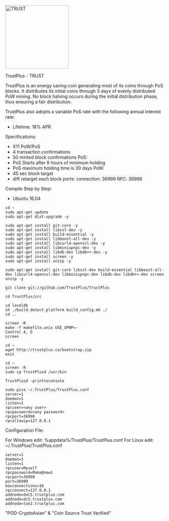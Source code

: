 <img src="http://trustplus.co/TrustPlus.png" alt="TRUST" width="200"/>

TrustPlus - TRUST

TrustPlus is an energy saving coin generating most of its coins through PoS blocks. It distributes its initial coins through 3 days of evenly distributed PoW mining. No block halving occurs during the initial distribution phase, thus ensuring a fair distribution.

TrustPlus also adopts a variable PoS rate with the following annual interest rate:
- Lifetime: 18% APR

Specifications:

- X11 PoW/PoS
- 4 transaction confirmations
- 50 minted block confirmations
  PoS:
- PoS Starts after 8 hours of minimum holding
- PoS maximum holding time is 30 days
  PoW: 
- 45 sec block target
- diff retarget each block
  ports:
  connection:	36999
  RPC: 36998

Compile Step by Step:

- Ubuntu 16.04
```
cd ~
sudo apt-get update
sudo apt-get dist-upgrade -y
 
sudo apt-get install git-core -y
sudo apt-get install libssl-dev -y
sudo apt-get install build-essential -y
sudo apt-get install libboost-all-dev -y
sudo apt-get install libcurl4-openssl-dev -y
sudo apt-get install libminiupnpc-dev -y
sudo apt-get install libdb-dev libdb++-dev -y
sudo apt-get install screen -y
sudo apt-get install unzip -y
 
sudo apt-get install git-core libssl-dev build-essential libboost-all-dev libcurl4-openssl-dev libminiupnpc-dev libdb-dev libdb++-dev screen unzip -y
 
git clone git://github.com/TrustPlus/TrustPlus

cd TrustPlus/src

cd leveldb
sh ./build_detect_platform build_config.mk ./
cd ..

screen -R
make -f makefile.unix USE_UPNP=-
Control A, D
screen
 
cd ~
wget http://trustplus.co/bootstrap.zip
exit

cd ~
screen -R
sudo cp TrustPlusd /usr/bin

TrustPlusd -printtoconsole

sudo pico ~/.TrustPlus/TrustPlus.conf
server=1
daemon=1
listen=1
rpcuser=<any user>
rpcpassword=<any password>
rpcport=36998
rpcallowip=127.0.0.1
```

Configuration File:

For Windows edit: %appdata%/TrustPlus/TrustPlus.conf
For Linux edit: ~/.TrustPlus/TrustPlus.conf

```
server=1
daemon=1
listen=1
rpcuser=Myself
rpcpassword=Make@new1
rpcport=36998
port=36999
maxconnections=16
rpcconnect=127.0.0.1
addnode=dal5.trustplus.com
addnode=dc5.trustplus.com
addnode=lon2.trustplus.com
```

"POD-CryptoAsian" & "Coin Source Trust Verified"
